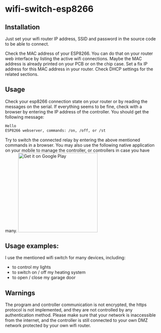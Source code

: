 # wifi-switch-esp8266

## Installation

Just set your wifi router IP address, SSID and password in the source code to be able to connect.

Check the MAC address of your ESP8266. You can do that on your router web interface by listing the active wifi connections. Maybe the MAC address is already printed on your PCB or on the chip case. 
Set a fix IP address for this MAC address in your router. Check DHCP settings for the related sections.

## Usage

Check your esp8266 connection state on your router or by reading the messages on the serial.
If everything seems to be fine, check with a browser by entering the IP address of the controller.
You should get the following message:

```html
Hello
ESP8266 webserver, commands: /on, /off, or /st
```

Try to switch the connected relay by entering the above mentioned commands in a browser.
You may also use the following native application on your mobile to manage the controller, or controllers in case you have many.
<a href='https://play.google.com/store/apps/details?id=co.gergely.iotnetswitcher'><img alt='Get it on Google Play' src='https://play.google.com/intl/en_us/badges/images/generic/en_badge_web_generic.png' width='260px'/></a>

## Usage examples:

I use the mentioned wifi switch for many devices, including:

- to control my lights
- to switch on / off my heating system
- to open / close my garage door

## Warnings

The program and controller communication is not encrypted, the https protocol is not implemented, and they are not controlled by any authentication method. Please make sure that your network is inaccessible from the internet, and the controller is still connected to your own DMZ network protected by your own wifi router.
 
